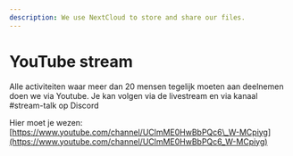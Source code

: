 ```yaml
---
description: We use NextCloud to store and share our files.
---
```


# YouTube stream

Alle activiteiten waar meer dan 20 mensen tegelijk moeten aan deelnemen doen we via Youtube. Je kan volgen via de livestream en via kanaal \#stream-talk op Discord

Hier moet je wezen: [https://www.youtube.com/channel/UClmME0HwBbPQc6\_W-MCpiyg](https://www.youtube.com/channel/UClmME0HwBbPQc6_W-MCpiyg)



